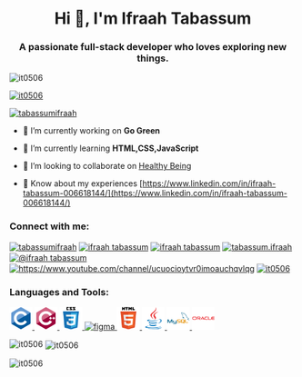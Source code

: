 <h1 align="center">Hi 👋, I'm Ifraah Tabassum</h1>
<h3 align="center">A passionate full-stack developer who loves exploring new things.</h3>

<p align="left"> <img src="https://komarev.com/ghpvc/?username=it0506&label=Profile%20views&color=0e75b6&style=flat" alt="it0506" /> </p>

<p align="left"> <a href="https://github.com/ryo-ma/github-profile-trophy"><img src="https://github-profile-trophy.vercel.app/?username=it0506" alt="it0506" /></a> </p>

<p align="left"> <a href="https://twitter.com/tabassumifraah" target="blank"><img src="https://img.shields.io/twitter/follow/tabassumifraah?logo=twitter&style=for-the-badge" alt="tabassumifraah" /></a> </p>

- 🔭 I’m currently working on **Go Green**

- 🌱 I’m currently learning **HTML,CSS,JavaScript**

- 👯 I’m looking to collaborate on [Healthy Being](https://github.com/IT0506/healthy-being)

- 📄 Know about my experiences [https://www.linkedin.com/in/ifraah-tabassum-006618144/](https://www.linkedin.com/in/ifraah-tabassum-006618144/)

<h3 align="left">Connect with me:</h3>
<p align="left">
<a href="https://twitter.com/tabassumifraah" target="blank"><img align="center" src="https://raw.githubusercontent.com/rahuldkjain/github-profile-readme-generator/master/src/images/icons/Social/twitter.svg" alt="tabassumifraah" height="30" width="40" /></a>
<a href="https://linkedin.com/in/ifraah tabassum" target="blank"><img align="center" src="https://raw.githubusercontent.com/rahuldkjain/github-profile-readme-generator/master/src/images/icons/Social/linked-in-alt.svg" alt="ifraah tabassum" height="30" width="40" /></a>
<a href="https://fb.com/ifraah tabassum" target="blank"><img align="center" src="https://raw.githubusercontent.com/rahuldkjain/github-profile-readme-generator/master/src/images/icons/Social/facebook.svg" alt="ifraah tabassum" height="30" width="40" /></a>
<a href="https://instagram.com/tabassum.ifraah" target="blank"><img align="center" src="https://raw.githubusercontent.com/rahuldkjain/github-profile-readme-generator/master/src/images/icons/Social/instagram.svg" alt="tabassum.ifraah" height="30" width="40" /></a>
<a href="https://hashnode.com/@ifraah tabassum" target="blank"><img align="center" src="https://raw.githubusercontent.com/rahuldkjain/github-profile-readme-generator/master/src/images/icons/Social/hashnode.svg" alt="@ifraah tabassum" height="30" width="40" /></a>
<a href="https://www.youtube.com/c/https://www.youtube.com/channel/ucuocioytvr0imoauchqvlqg" target="blank"><img align="center" src="https://raw.githubusercontent.com/rahuldkjain/github-profile-readme-generator/master/src/images/icons/Social/youtube.svg" alt="https://www.youtube.com/channel/ucuocioytvr0imoauchqvlqg" height="30" width="40" /></a>
<a href="https://www.codechef.com/users/it0506" target="blank"><img align="center" src="https://cdn.jsdelivr.net/npm/simple-icons@3.1.0/icons/codechef.svg" alt="it0506" height="30" width="40" /></a>
</p>

<h3 align="left">Languages and Tools:</h3>
<p align="left"> <a href="https://www.cprogramming.com/" target="_blank" rel="noreferrer"> <img src="https://raw.githubusercontent.com/devicons/devicon/master/icons/c/c-original.svg" alt="c" width="40" height="40"/> </a> <a href="https://www.w3schools.com/cpp/" target="_blank" rel="noreferrer"> <img src="https://raw.githubusercontent.com/devicons/devicon/master/icons/cplusplus/cplusplus-original.svg" alt="cplusplus" width="40" height="40"/> </a> <a href="https://www.w3schools.com/css/" target="_blank" rel="noreferrer"> <img src="https://raw.githubusercontent.com/devicons/devicon/master/icons/css3/css3-original-wordmark.svg" alt="css3" width="40" height="40"/> </a> <a href="https://www.figma.com/" target="_blank" rel="noreferrer"> <img src="https://www.vectorlogo.zone/logos/figma/figma-icon.svg" alt="figma" width="40" height="40"/> </a> <a href="https://www.w3.org/html/" target="_blank" rel="noreferrer"> <img src="https://raw.githubusercontent.com/devicons/devicon/master/icons/html5/html5-original-wordmark.svg" alt="html5" width="40" height="40"/> </a> <a href="https://www.java.com" target="_blank" rel="noreferrer"> <img src="https://raw.githubusercontent.com/devicons/devicon/master/icons/java/java-original.svg" alt="java" width="40" height="40"/> </a> <a href="https://www.mysql.com/" target="_blank" rel="noreferrer"> <img src="https://raw.githubusercontent.com/devicons/devicon/master/icons/mysql/mysql-original-wordmark.svg" alt="mysql" width="40" height="40"/> </a> <a href="https://www.oracle.com/" target="_blank" rel="noreferrer"> <img src="https://raw.githubusercontent.com/devicons/devicon/master/icons/oracle/oracle-original.svg" alt="oracle" width="40" height="40"/> </a> </p>

<p><img align="left" src="https://github-readme-stats.vercel.app/api/top-langs?username=it0506&show_icons=true&locale=en&layout=compact" alt="it0506" /></p>

<p>&nbsp;<img align="center" src="https://github-readme-stats.vercel.app/api?username=it0506&show_icons=true&locale=en" alt="it0506" /></p>

<p><img align="center" src="https://github-readme-streak-stats.herokuapp.com/?user=it0506&" alt="it0506" /></p>
